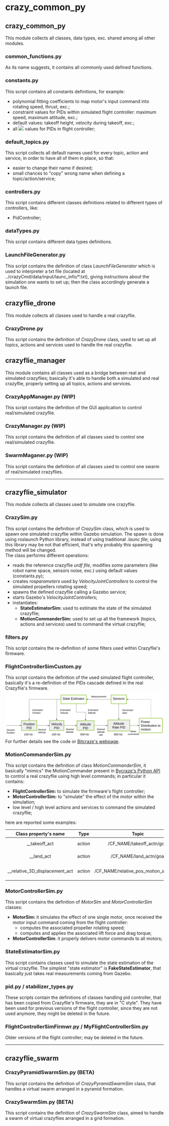 # crazy_common_py
## crazy_common_py
This module collects all classes, data types, exc. shared among all other modules.
### common_functions.py
As its name suggests, it contains all commonly used defined functions.
### constants.py
This script contains all constants definitions, for example:
* polynomial fitting coefficients to map motor's input command into rotating speed, thrust, exc.;
* constraint values for PIDs within simulated flight controller: maximum speed, maximum attitude, exc.;
* default values: takeoff height, velocity during takeoff, exc.;
* all <img src="https://render.githubusercontent.com/render/math?math=k_p,k_i,k_d"> values for PIDs in flight controller;

### default_topics.py
This script collects all default names used for every topic, action and service, in order to have all of them in place,
so that:
* easier to change their name if desired;
* small chances to "copy" wrong name when defining a topic/action/service;

### controllers.py
This script contains different classes definitions related to different types of controllers, like:
* PidController;

### dataTypes.py
This script contains different data types definitions.

### LaunchFileGenerator.py
This script contains the definition of class *LaunchFileGenerator* which is used to interpreter a txt file (located at 
../crazyCmd/data/input/launc_info/*.txt), giving instructions about the simulation one wants to set up; then the class 
accordingly generate a launch file.

## crazyflie_drone
This module collects all classes used to handle a real crazyflie.

### CrazyDrone.py
This script contains the definition of *CrazyDrone* class, used to set up all topics, actions and services used to 
handle the real crazyflie.

## crazyflie_manager
This module contains all classes used as a bridge between real and simulated crazyflies; basically it's able to handle 
both a simulated and real crazyflie, properly setting up all topics, actions and services.

### CrazyAppManager.py (WIP)
This script contains the definition of the GUI application to control real/simulated crazyflie.

### CrazyManager.py (WIP)
This script contains the definition of all classes used to control one real/simulated crazyflie.

### SwarmMaganer.py (WIP)
This script contains the definition of all classes used to control one swarm of real/simulated crazyflies.

---
## crazyflie_simulator
This module collects all classes used to simulate one crazyflie.

### CrazySim.py
This script contains the definition of *CrazySim* class, which is used to spawn one simulated crazyflie within Gazebo 
simulation. The spawn is done using roslaunch Python library, instead of using traditional *.launc file*; using this 
library may be not that efficient, that's why probably this spawning method will be changed. </br> 
The class performs different operations:
* reads the reference crazyflie *urdf file*, modifies some parameters (like robot name space, sensors noise, exc.) using default values (constants.py);
* creates *rosparameters* used by *VelocityJointControllers* to control the simulated propellers rotating speed;
* spawns the defined crazyflie calling a Gazebo service;
* starts Gazebo's *VelocityJointControllers*;
* instantiates:
  * **StateEstimatorSim:** used to estimate the state of the simulated crazyflie;
  * **MotionCommanderSim:** used to set up all the framework (topics, actions and services) used to command the virtual crazyflie;

### filters.py
This script contains the re-definition of some filters used within Crazyflie's firmware.

### FlightControllerSimCustom.py
This script contains the definition of the used simulated flight controller, basically it's a re-definition of the 
PIDs cascade defined in the real Crazyflie's firmware. </br>
![Crazyflie PIDs cascade](../../README_images/cascaded_pid_controller.png)
For further details see the code or [Bitcraze's webpage](https://www.bitcraze.io/documentation/repository/crazyflie-firmware/master/functional-areas/sensor-to-control/controllers/).

### MotionCommanderSim.py
This script contains the definition of class *MotionCommanderSim*, it basically "mimics" the MotionCommander present 
in [Bycraze's Python API](https://www.bitcraze.io/documentation/repository/crazyflie-lib-python/master/user-guides/python_api/)
to control a real crazyflie using high level commands; in particular it contains:
* **FlightControllerSim:** to simulate the firmware's flight controller;
* **MotorControllerSim:** to "simulate" the effect of the motor within the simulation;
* low level / high level actions and services to command the simulated crazyflie;

here are reported some examples:

Class property's name | Type | Topic | Type of message | Operation
:---: | :---: | :---: | :---: | :---: 
__takeoff_act | action | /CF_NAME/takeoff_actn/goal | TakeoffAction | performs takeoff
__land_act | action | /CF_NAME/land_actn/goal | TakeoffAction | performs landing
__relative_3D_displacement_act | action | /CF_NAME/relative_pos_motion_actn/goal | Destination3DAction | performs a relative motion

### MotorControllerSim.py
This script contains the definition of *MotorSim* and *MotorControllerSim* classes:
* **MotorSim:** it simulates the effect of one single motor, once received the motor input command coming from the flight controller:
  * computes the associated propeller rotating speed;
  * computes and applies the associated lift force and drag torque;
* **MotorControllerSim**: it properly delivers motor commands to all motors;

### StateEstimatorSim.py
This script contains classes used to simulate the state estimation of the virtual crazyflie. The simplest "state estimator"
 is **FakeStateEstimator**, that basically just takes real measurements coming from Gazebo.

### pid.py / stabilizer_types.py
These scripts contain the definitions of classes handling pid controller, that has been copied from Crazyflie's firmware,
they are in "C style". They have been used for previous versions of the flight controller, since they are not used 
anymore, they might be deleted in the future.

### FlightControllerSimFirmwr.py / MyFlightControllerSim.py
Older versions of the flight controller; may be deleted in the future.

---
## crazyflie_swarm
### CrazyPyramidSwarmSim.py (BETA)
This script contains the definition of *CrazyPyramidSwarmSim* class, that handles a virtual swarm arranged in a pyramid 
formation.

### CrazySwarmSim.py (BETA)
This script contains the definition of *CrazySwarmSim* class, aimed to handle a swarm of virtual crazyflies arranged in 
a grid formation.